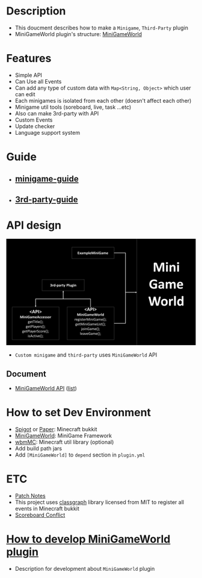 # Description
- This doucment describes how to make a `Minigame`, `Third-Party` plugin
- MiniGameWorld plugin's structure: [MiniGameWorld]



# Features
- Simple API
- Can Use all Events
- Can add any type of custom data with `Map<String, Object>` which user can edit
- Each minigames is isolated from each other (doesn't affect each other)
- Minigame util tools (soreboard, live, task ...etc)
- Also can make 3rd-party with API
- Custom Events
- Update checker
- Language support system


# Guide
- ## [minigame-guide](making-minigame-guide.md)

- ## [3rd-party-guide](making-3rd-party-guide.md)



# API design
<!-- <img src="api-design.png" width="49.5%"></img> -->
![](api-design.png)
- `Custom minigame` and `third-party` uses `MiniGameWorld` API
## Document
- [MiniGameWorld API](https://minigameworlds.github.io/MiniGameWorld/) ([list](https://github.com/MiniGameWorlds/MiniGameWorld/blob/main/docs/README.md))



# How to set Dev Environment
- [Spigot] or [Paper]: Minecraft bukkit
- [MiniGameWorld]: MiniGame Framework
- [wbmMC]: Minecraft util library (optional)
- Add build path jars
- Add `[MiniGameWorld]` to `depend` section in `plugin.yml`



# ETC
- [Patch Notes](https://github.com/MiniGameWorlds/MiniGameWorld/blob/main/resources/devWiki/log.md)
- This project uses [classgraph](https://github.com/classgraph/classgraph) library licensed from MIT to register all events in  Minecraft bukkit
- [Scoreboard Conflict]



# [How to develop MiniGameWorld plugin](dev-plugin-home.md)
- Description for development about `MiniGameWorld` plugin


[Spigot]: https://getbukkit.org/download/spigot
[Paper]: https://papermc.io/
[MiniGameWorld]: https://github.com/MiniGameWorlds/MiniGameWorld/releases
[wbmMC]: https://github.com/worldbiomusic/wbmMC/releases
[Paper API]: https://papermc.io/javadocs/paper/1.16/index.html?overview-summary.html
[Scoreboard Conflict]: https://github.com/MiniGameWorlds/MiniGameWorld/blob/main/resources/userWiki/scoreboard.md


